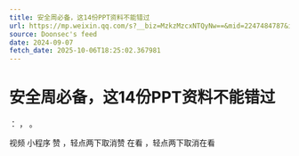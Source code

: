 ```yaml
---
title: 安全周必备，这14份PPT资料不能错过
url: https://mp.weixin.qq.com/s?__biz=MzkzMzcxNTQyNw==&mid=2247484787&idx=1&sn=a51882d9f3db582f777056554da14c11
source: Doonsec's feed
date: 2024-09-07
fetch_date: 2025-10-06T18:25:02.367981
---
```


# 安全周必备，这14份PPT资料不能错过

：
，
。

视频
小程序
赞
，轻点两下取消赞
在看
，轻点两下取消在看